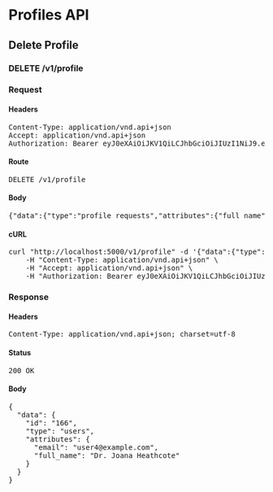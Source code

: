 # Profiles API

## Delete Profile

### DELETE /v1/profile
### Request

#### Headers

<pre>Content-Type: application/vnd.api+json
Accept: application/vnd.api+json
Authorization: Bearer eyJ0eXAiOiJKV1QiLCJhbGciOiJIUzI1NiJ9.eyJleHAiOjE1MzY3NjExODgsInN1YiI6MTY2fQ.qgWchRvG9luv0IVp-sl-xfmFaIPtwTKcwttUozDUdcI</pre>

#### Route

<pre>DELETE /v1/profile</pre>

#### Body

<pre>{"data":{"type":"profile_requests","attributes":{"full_name":null,"email":null,"password":null}}}</pre>

#### cURL

<pre class="request">curl &quot;http://localhost:5000/v1/profile&quot; -d &#39;{&quot;data&quot;:{&quot;type&quot;:&quot;profile_requests&quot;,&quot;attributes&quot;:{&quot;full_name&quot;:null,&quot;email&quot;:null,&quot;password&quot;:null}}}&#39; -X DELETE \
	-H &quot;Content-Type: application/vnd.api+json&quot; \
	-H &quot;Accept: application/vnd.api+json&quot; \
	-H &quot;Authorization: Bearer eyJ0eXAiOiJKV1QiLCJhbGciOiJIUzI1NiJ9.eyJleHAiOjE1MzY3NjExODgsInN1YiI6MTY2fQ.qgWchRvG9luv0IVp-sl-xfmFaIPtwTKcwttUozDUdcI&quot;</pre>

### Response

#### Headers

<pre>Content-Type: application/vnd.api+json; charset=utf-8</pre>

#### Status

<pre>200 OK</pre>

#### Body

<pre>{
  "data": {
    "id": "166",
    "type": "users",
    "attributes": {
      "email": "user4@example.com",
      "full_name": "Dr. Joana Heathcote"
    }
  }
}</pre>
